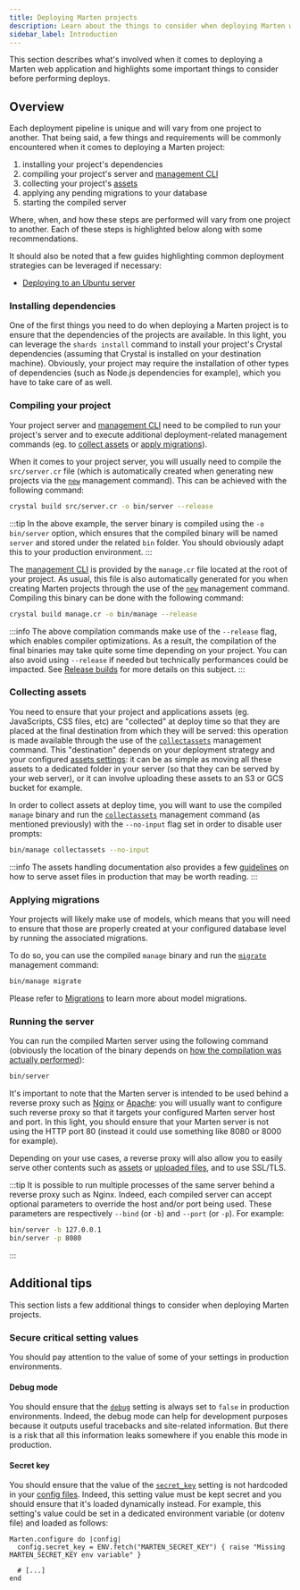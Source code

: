 ```yaml
---
title: Deploying Marten projects
description: Learn about the things to consider when deploying Marten web applications.
sidebar_label: Introduction
---
```


This section describes what's involved when it comes to deploying a Marten web application and highlights some important things to consider before performing deploys.

## Overview

Each deployment pipeline is unique and will vary from one project to another. That being said, a few things and requirements will be commonly encountered when it comes to deploying a Marten project:

1. installing your project's dependencies
2. compiling your project's server and [management CLI](../development/management-commands)
3. collecting your project's [assets](../assets/introduction)
4. applying any pending migrations to your database
5. starting the compiled server

Where, when, and how these steps are performed will vary from one project to another. Each of these steps is highlighted below along with some recommendations.

It should also be noted that a few guides highlighting common deployment strategies can be leveraged if necessary:

* [Deploying to an Ubuntu server](./how-to/deploy-to-an-ubuntu-server)

### Installing dependencies

One of the first things you need to do when deploying a Marten project is to ensure that the dependencies of the projects are available. In this light, you can leverage the `shards install` command to install your project's Crystal dependencies (assuming that Crystal is installed on your destination machine). Obviously, your project may require the installation of other types of dependencies (such as Node.js dependencies for example), which you have to take care of as well.

### Compiling your project

Your project server and [management CLI](../development/management-commands) need to be compiled to run your project's server and to execute additional deployment-related management commands (eg. to [collect assets](#collecting-assets) or [apply migrations](#applying-migrations)).

When it comes to your project server, you will usually need to compile the `src/server.cr` file (which is automatically created when generating new projects via the [`new`](../development/reference/management-commands#new) management command). This can be achieved with the following command:

```bash
crystal build src/server.cr -o bin/server --release
```

:::tip
In the above example, the server binary is compiled using the `-o bin/server` option, which ensures that the compiled binary will be named `server` and stored under the related `bin` folder. You should obviously adapt this to your production environment.
:::

The [management CLI](../development/management-commands) is provided by the `manage.cr` file located at the root of your project. As usual, this file is also automatically generated for you when creating Marten projects through the use of the [`new`](../development/reference/management-commands#new) management command. Compiling this binary can be done with the following command:

```bash
crystal build manage.cr -o bin/manage --release
```

:::info
The above compilation commands make use of the `--release` flag, which enables compiler optimizations. As a result, the compilation of the final binaries may take quite some time depending on your project. You can also avoid using `--release` if needed but technically performances could be impacted. See [Release builds](https://crystal-lang.org/reference/man/crystal/index.html#release-builds) for more details on this subject.
:::

### Collecting assets

You need to ensure that your project and applications assets (eg. JavaScripts, CSS files, etc) are "collected" at deploy time so that they are placed at the final destination from which they will be served: this operation is made available through the use of the [`collectassets`](../development/reference/management-commands#collectassets) management command. This "destination" depends on your deployment strategy and your configured [assets settings](../development/reference/settings#assets-settings): it can be as simple as moving all these assets to a dedicated folder in your server (so that they can be served by your web server), or it can involve uploading these assets to an S3 or GCS bucket for example.

In order to collect assets at deploy time, you will want to use the compiled `manage` binary and run the [`collectassets`](../development/reference/management-commands#collectassets) management command (as mentioned previously) with the `--no-input` flag set in order to disable user prompts:

```bash
bin/manage collectassets --no-input
```

:::info
The assets handling documentation also provides a few [guidelines](../assets/introduction#serving-assets-in-production) on how to serve asset files in production that may be worth reading.
:::

### Applying migrations

Your projects will likely make use of models, which means that you will need to ensure that those are properly created at your configured database level by running the associated migrations.

To do so, you can use the compiled `manage` binary and run the [`migrate`](../development/reference/management-commands#migrate) management command:

```bash
bin/manage migrate
```

Please refer to [Migrations](../models-and-databases/migrations) to learn more about model migrations.

### Running the server

You can run the compiled Marten server using the following command (obviously the location of the binary depends on [how the compilation was actually performed](#compiling-your-project)):

```bash
bin/server
```

It's important to note that the Marten server is intended to be used behind a reverse proxy such as [Nginx](https://www.nginx.com/) or [Apache](https://httpd.apache.org/): you will usually want to configure such reverse proxy so that it targets your configured Marten server host and port. In this light, you should ensure that your Marten server is not using the HTTP port 80 (instead it could use something like 8080 or 8000 for example).

Depending on your use cases, a reverse proxy will also allow you to easily serve other contents such as [assets](../assets/introduction) or [uploaded files](../files/managing-files), and to use SSL/TLS.

:::tip
It is possible to run multiple processes of the same server behind a reverse proxy such as Nginx. Indeed, each compiled server can accept optional parameters to override the host and/or port being used. These parameters are respectively `--bind` (or `-b`) and `--port` (or `-p`). For example:

```bash
bin/server -b 127.0.0.1
bin/server -p 8080
```
:::

## Additional tips

This section lists a few additional things to consider when deploying Marten projects.

### Secure critical setting values

You should pay attention to the value of some of your settings in production environments.

#### Debug mode

You should ensure that the [`debug`](../development/reference/settings#debug) setting is always set to `false` in production environments. Indeed, the debug mode can help for development purposes because it outputs useful tracebacks and site-related information. But there is a risk that all this information leaks somewhere if you enable this mode in production.

#### Secret key

You should ensure that the value of the [`secret_key`](../development/reference/settings#secret_key) setting is not hardcoded in your [config files](../development/settings). Indeed, this setting value must be kept secret and you should ensure that it's loaded dynamically instead. For example, this setting's value could be set in a dedicated environment variable (or dotenv file) and loaded as follows:

```crystal
Marten.configure do |config|
  config.secret_key = ENV.fetch("MARTEN_SECRET_KEY") { raise "Missing MARTEN_SECRET_KEY env variable" }

  # [...]
end
```
